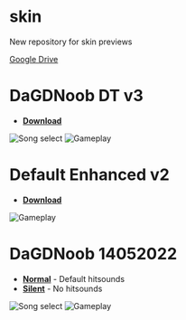 # skin
New repository for skin previews

[Google Drive](https://drive.google.com/drive/u/1/folders/1xCSq5m5KL6_jAyy2qoEyUbDaoTJ2mxQD)

# DaGDNoob DT v3

- [**Download**](https://drive.google.com/file/d/1UZMNfR_nCEh3rceC0cPtQ7bssFYEyrc_/view)

![Song select](https://user-images.githubusercontent.com/29365478/231919150-a38ceb5e-fe8b-497d-8d11-ae9fdf1f69fb.png)
![Gameplay](https://user-images.githubusercontent.com/29365478/231919227-79212ea0-ee31-49ba-ad5c-c480e9fb0e7c.png)

# Default Enhanced v2

- [**Download**](https://drive.google.com/file/d/1Qdk2JFg2RAnclOcvJXM0ommSv7if-f0E/view)

![Gameplay](https://user-images.githubusercontent.com/29365478/203448055-b60e1975-0973-4ea3-bf31-566a435bd456.png)

# DaGDNoob 14052022

- [**Normal**](https://drive.google.com/file/d/1OBbGhJj2ykat8Sir0ZDp6aS0tKzHqndy/view) - Default hitsounds
- [**Silent**](https://drive.google.com/file/d/1er_hVjvq3pQ8S2WTsSCW3bj_UMu7TK8c/view) - No hitsounds

![Song select](https://user-images.githubusercontent.com/29365478/203446823-143a88dc-3dc6-495a-b70d-f55b2de7ab49.png)
![Gameplay](https://user-images.githubusercontent.com/29365478/203447054-899006fa-8266-4f45-a911-6fe6e1ab8b38.png)
